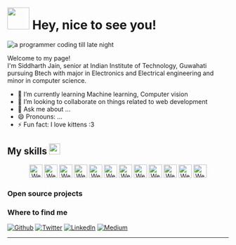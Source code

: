 <h1><img src="https://media.giphy.com/media/mGcNjsfWAjY5AEZNw6/giphy.gif" width="50"/> Hey, nice to see you!</h1>

![a programmer coding till late night](https://media.giphy.com/media/xUA7bdpLxQhsSQdyog/giphy.gif)

<p>Welcome to my page! </br> I'm Siddharth Jain, senior at Indian Institute of Technology, Guwahati pursuing Btech with major in Electronics and Electrical engineering and minor in computer science.</p>

- 🌱 I’m currently learning Machine learning, Computer vision
- 👯 I’m looking to collaborate on things related to web development
- 💬 Ask me about ...
- 😄 Pronouns: ...
- ⚡ Fun fact: I love kittens :3

<h2>My skills <img src="https://emojis.slackmojis.com/emojis/images/1563481435/6017/meow_cookie.png?1563481435" width="25"/></h2>
<p style= "text-align:center">
  <img alt="Webpack" src="https://emojis.slackmojis.com/emojis/images/1450441296/151/javascript.png?1450441296" width="30"/> 
  <img alt="Webpack" src="https://emojis.slackmojis.com/emojis/images/1497185511/2411/css.jpg?1497185511" width="30"/> 
  <img alt="Webpack" src="https://emojis.slackmojis.com/emojis/images/1483054030/1541/django.png?1483054030" width="30"/> 
  <img alt="Webpack" src="https://emojis.slackmojis.com/emojis/images/1450822151/257/github.png?1450822151" width="30"/> 
  <img alt="Webpack" src="https://emojis.slackmojis.com/emojis/images/1501021339/341/git.png?1501021339" width="30"/> 
  <img alt="Webpack" src="https://emojis.slackmojis.com/emojis/images/1470343792/719/html5.png?1470343792" width="30"/> 
  <img alt="Webpack" src="https://emojis.slackmojis.com/emojis/images/1450470347/198/postgresql.png?1450470347" width="30"/> 
  <img alt="Webpack" src="https://emojis.slackmojis.com/emojis/images/1450319444/32/python.png?1450319444" width="30"/> 
  <img alt="Webpack" src="https://emojis.slackmojis.com/emojis/images/1479745458/1383/typescript.png?1479745458" width="30"/> 
  <img alt="Webpack" src="https://emojis.slackmojis.com/emojis/images/1470343792/719/html5.png?1470343792" width="30"/> 
  <img alt="Webpack" src="https://emojis.slackmojis.com/emojis/images/1482348830/1512/jquery.png?1482348830" width="30"/> 
  <img alt="Webpack" src="https://emojis.slackmojis.com/emojis/images/1470342937/707/angular.png?1470342937" width="30"/> 
</p>
<h3>Open source projects</h3>

<h3>Where to find me</h3>
<p><a href="https://github.com/thmsgbrt" target="_blank"><img alt="Github" src="https://img.shields.io/badge/GitHub-%2312100E.svg?&style=for-the-badge&logo=Github&logoColor=white" /></a> <a href="https://twitter.com/Guibz16" target="_blank"><img alt="Twitter" src="https://img.shields.io/badge/twitter-%231DA1F2.svg?&style=for-the-badge&logo=twitter&logoColor=white" /></a> <a href="https://www.linkedin.com/in/thomas-guibert" target="_blank"><img alt="LinkedIn" src="https://img.shields.io/badge/linkedin-%230077B5.svg?&style=for-the-badge&logo=linkedin&logoColor=white" /></a> <a href="https://medium.com/@th.guibert" target="_blank"><img alt="Medium" src="https://img.shields.io/badge/medium-%2312100E.svg?&style=for-the-badge&logo=medium&logoColor=white" /></a>
</p>

------------

